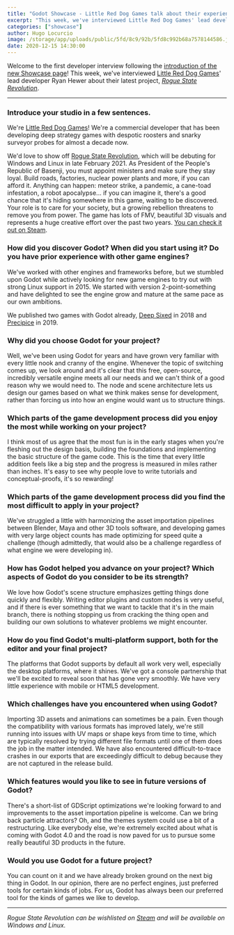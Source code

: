 ```yaml
---
title: "Godot Showcase - Little Red Dog Games talk about their experience"
excerpt: "This week, we've interviewed Little Red Dog Games' lead developer Ryan Hewer about their latest project, Rogue State Revolution."
categories: ["showcase"]
author: Hugo Locurcio
image: /storage/app/uploads/public/5fd/8c9/92b/5fd8c992b68a7578144586.jpg
date: 2020-12-15 14:30:00
---
```


Welcome to the first developer interview following the [introduction of the new Showcase page](https://godotengine.org/article/new-showcase-for-projects-made-with-godot)! This week, we've interviewed [Little Red Dog Games](https://www.littlereddoggames.com/)' lead developer Ryan Hewer about their latest project, [*Rogue State Revolution*](https://godotengine.org/showcase/rogue-state-revolution).

___

### Introduce your studio in a few sentences.

We're [Little Red Dog Games](https://www.littlereddoggames.com/)! We're a commercial developer that has been developing deep strategy games with despotic roosters and snarky surveyor probes for almost a decade now.

We'd love to show off [Rogue State Revolution](https://store.steampowered.com/app/1145340/Rogue_State_Revolution/), which will be debuting for Windows and Linux in late February 2021. As President of the People's Republic of Basenji, you must appoint ministers and make sure they stay loyal. Build roads, factories, nuclear power plants and more, if you can afford it. Anything can happen: meteor strike, a pandemic, a cane-toad infestation, a robot apocalypse... if you can imagine it, there's a good chance that it's hiding somewhere in this game, waiting to be discovered. Your role is to care for your society, but a growing rebellion threatens to remove you from power. The game has lots of FMV, beautiful 3D visuals and represents a huge creative effort over the past two years. [You can check it out on Steam](https://store.steampowered.com/app/1145340/Rogue_State_Revolution/).

### How did you discover Godot? When did you start using it? Do you have prior experience with other game engines?

We've worked with other engines and frameworks before, but we stumbled upon Godot while actively looking for new game engines to try out with strong Linux support in 2015. We started with version 2-point-something and have delighted to see the engine grow and mature at the same pace as our own ambitions.

We published two games with Godot already, [Deep Sixed](https://store.steampowered.com/app/591000/Deep_Sixed/) in 2018 and [Precipice](https://store.steampowered.com/app/951670/Precipice/) in 2019.

### Why did you choose Godot for your project?

Well, we've been using Godot for years and have grown very familiar with every little nook and cranny of the engine. Whenever the topic of switching comes up, we look around and it's clear that this free, open-source, incredibly versatile engine meets all our needs and we can't think of a good reason why we would need to. The node and scene architecture lets us design our games based on what we think makes sense for development, rather than forcing us into how an engine would want us to structure things.  

### Which parts of the game development process did you enjoy the most while working on your project?

I think most of us agree that the most fun is in the early stages when you're fleshing out the design basis, building the foundations and implementing the basic structure of the game code. This is the time that every little addition feels like a big step and the progress is measured in miles rather than inches. It's easy to see why people love to write tutorials and conceptual-proofs, it's so rewarding!

### Which parts of the game development process did you find the most difficult to apply in your project?

We've struggled a little with harmonizing the asset importation pipelines between Blender, Maya and other 3D tools software, and developing games with very large object counts has made optimizing for speed quite a challenge (though admittedly, that would also be a challenge regardless of what engine we were developing in).

### How has Godot helped you advance on your project? Which aspects of Godot do you consider to be its strength?

We love how Godot's scene structure emphasizes getting things done quickly and flexibly. Writing editor plugins and custom nodes is very useful, and if there is ever something that we want to tackle that it's in the main branch, there is nothing stopping us from cracking the thing open and building our own solutions to whatever problems we might encounter.

### How do you find Godot's multi-platform support, both for the editor and your final project?

The platforms that Godot supports by default all work very well, especially the desktop platforms, where it shines. We've got a console partnership that we'll be excited to reveal soon that has gone very smoothly. We have very little experience with mobile or HTML5 development.

### Which challenges have you encountered when using Godot?

Importing 3D assets and animations can sometimes be a pain. Even though the compatibility with various formats has improved lately, we're still running into issues with UV maps or shape keys from time to time, which are typically resolved by trying different file formats until one of them does the job in the matter intended. We have also encountered difficult-to-trace crashes in our exports that are exceedingly difficult to debug because they are not captured in the release build.

### Which features would you like to see in future versions of Godot?

There's a short-list of GDScript optimizations we're looking forward to and improvements to the asset importation pipeline is welcome. Can we bring back particle attractors? Oh, and the themes system could use a bit of a restructuring. Like everybody else, we're extremely excited about what is coming with Godot 4.0 and the road is now paved for us to pursue some really beautiful 3D products in the future.

### Would you use Godot for a future project?

You can count on it and we have already broken ground on the next big thing in Godot. In our opinion, there are no perfect engines, just preferred tools for certain kinds of jobs. For us, Godot has always been our preferred tool for the kinds of games we like to develop.
 
 ___
 
*Rogue State Revolution can be wishlisted on [Steam](https://store.steampowered.com/app/1145340/Rogue_State_Revolution/) and will be available on Windows and Linux.*